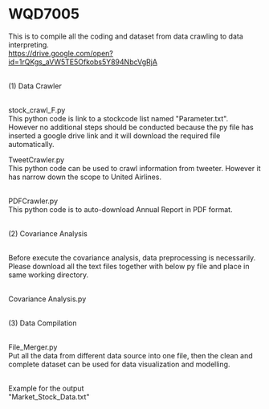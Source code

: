 # WQD7005
This is to compile all the coding and dataset from data crawling to data interpreting. <br/>
https://drive.google.com/open?id=1rQKgs_aVW5TE5Ofkobs5Y894NbcVgRjA<br/><br/>

(1) Data Crawler<br/><br/>

stock_crawl_F.py<br/>
This python code is link to a stockcode list named "Parameter.txt". <br/>
However no additional steps should be conducted because the py file has inserted a google drive link and it will download the required file automatically.<br/>

TweetCrawler.py<br/>
This python code can be used to crawl information from tweeter. However it has narrow down the scope to United Airlines.<br/><br/>

PDFCrawler.py<br/>
This python code is to auto-download Annual Report in PDF format.<br/><br/>

(2) Covariance Analysis<br/><br/>

Before execute the covariance analysis, data preprocessing is necessarily. Please download all the text files together with below py file and place in same working directory.<br/><br/>

Covariance Analysis.py<br/><br/>

(3) Data Compilation<br/><br/>

File_Merger.py<br/>
Put all the data from different data source into one file, then the clean and complete dataset can be used for data visualization and modelling.<br/><br/>

Example for the output<br/>
"Market_Stock_Data.txt"

